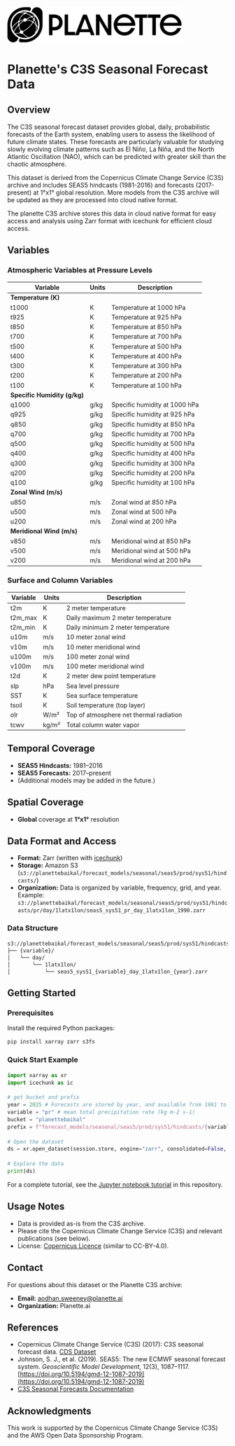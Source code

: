 <img src="planette_icon.png" alt="Planette Logo" width="400"/>

# Planette's C3S Seasonal Forecast Data

## Overview

The C3S seasonal forecast dataset provides global, daily, probabilistic forecasts of the Earth system, enabling users to assess the likelihood of future climate states. These forecasts are particularly valuable for studying slowly evolving climate patterns such as El Niño, La Niña, and the North Atlantic Oscillation (NAO), which can be predicted with greater skill than the chaotic atmosphere.

This dataset is derived from the Copernicus Climate Change Service (C3S) archive and includes SEAS5 hindcasts (1981-2016) and forecasts (2017-present) at 1°x1° global resolution. More models from the C3S archive will be updated as they are processed into cloud native format.

The planette C3S archive stores this data in cloud native format for easy access and analysis using Zarr format with icechunk for efficient cloud access.

## Variables

### Atmospheric Variables at Pressure Levels

| Variable                | Units     | Description                                 |
|-------------------------|-----------|---------------------------------------------|
| **Temperature (K)**     |           |                                             |
| t1000                   | K         | Temperature at 1000 hPa                     |
| t925                    | K         | Temperature at 925 hPa                      |
| t850                    | K         | Temperature at 850 hPa                      |
| t700                    | K         | Temperature at 700 hPa                      |
| t500                    | K         | Temperature at 500 hPa                      |
| t400                    | K         | Temperature at 400 hPa                      |
| t300                    | K         | Temperature at 300 hPa                      |
| t200                    | K         | Temperature at 200 hPa                      |
| t100                    | K         | Temperature at 100 hPa                      |
| **Specific Humidity (g/kg)** |       |                                             |
| q1000                   | g/kg      | Specific humidity at 1000 hPa               |
| q925                    | g/kg      | Specific humidity at 925 hPa                |
| q850                    | g/kg      | Specific humidity at 850 hPa                |
| q700                    | g/kg      | Specific humidity at 700 hPa                |
| q500                    | g/kg      | Specific humidity at 500 hPa                |
| q400                    | g/kg      | Specific humidity at 400 hPa                |
| q300                    | g/kg      | Specific humidity at 300 hPa                |
| q200                    | g/kg      | Specific humidity at 200 hPa                |
| q100                    | g/kg      | Specific humidity at 100 hPa                |
| **Zonal Wind (m/s)**    |           |                                             |
| u850                    | m/s       | Zonal wind at 850 hPa                       |
| u500                    | m/s       | Zonal wind at 500 hPa                       |
| u200                    | m/s       | Zonal wind at 200 hPa                       |
| **Meridional Wind (m/s)** |         |                                             |
| v850                    | m/s       | Meridional wind at 850 hPa                  |
| v500                    | m/s       | Meridional wind at 500 hPa                  |
| v200                    | m/s       | Meridional wind at 200 hPa                  |

### Surface and Column Variables

| Variable                | Units     | Description                                 |
|-------------------------|-----------|---------------------------------------------|
| t2m                     | K         | 2 meter temperature                         |
| t2m_max                 | K         | Daily maximum 2 meter temperature           |
| t2m_min                 | K         | Daily minimum 2 meter temperature           |
| u10m                    | m/s       | 10 meter zonal wind                         |
| v10m                    | m/s       | 10 meter meridional wind                    |
| u100m                   | m/s       | 100 meter zonal wind                        |
| v100m                   | m/s       | 100 meter meridional wind                   |
| t2d                     | K         | 2 meter dew point temperature               |
| slp                     | hPa       | Sea level pressure                          |
| SST                     | K         | Sea surface temperature                     |
| tsoil                   | K         | Soil temperature (top layer)                |
| olr                     | W/m²      | Top of atmosphere net thermal radiation     |
| tcwv                    | kg/m²     | Total column water vapor                    |

## Temporal Coverage

- **SEAS5 Hindcasts:** 1981–2016
- **SEAS5 Forecasts:** 2017–present
- (Additional models may be added in the future.)

## Spatial Coverage

- **Global** coverage at **1°x1°** resolution

## Data Format and Access

- **Format:** Zarr (written with [icechunk](https://github.com/earth-mover/icechunk))
- **Storage:** Amazon S3 (`s3://planettebaikal/forecast_models/seasonal/seas5/prod/sys51/hindcasts/`)
- **Organization:** Data is organized by variable, frequency, grid, and year.  
  Example:  
  `s3://planettebaikal/forecast_models/seasonal/seas5/prod/sys51/hindcasts/pr/day/1latx1lon/seas5_sys51_pr_day_1latx1lon_1990.zarr`

### Data Structure

```
s3://planettebaikal/forecast_models/seasonal/seas5/prod/sys51/hindcasts/
├── {variable}/
│   └── day/
│       └── 1latx1lon/
│           └── seas5_sys51_{variable}_day_1latx1lon_{year}.zarr
```

## Getting Started

### Prerequisites

Install the required Python packages:

```bash
pip install xarray zarr s3fs
```

### Quick Start Example

```python
import xarray as xr
import icechunk as ic

# get bucket and prefix
year = 2025 # Forecasts are stored by year, and available from 1981 to present
variable = "pr" # mean total precipitation rate (kg m-2 s-1)
bucket = "planettebaikal"
prefix = f"forecast_models/seasonal/seas5/prod/sys51/hindcasts/{variable}/day/1latx1lon/seas5_sys51_{variable}_day_1latx1lon_{year}.zarr"

# Open the dataset
ds = xr.open_dataset(session.store, engine="zarr", consolidated=False, decode_timedelta=True, chunks={})

# Explore the data
print(ds)
```

For a complete tutorial, see the [Jupyter notebook tutorial](c3s_seasonal_forecast_tutorial.ipynb) in this repository.

## Usage Notes

- Data is provided as-is from the C3S archive.
- Please cite the Copernicus Climate Change Service (C3S) and relevant publications (see below).
- License: [Copernicus Licence](https://cds.climate.copernicus.eu/api/v2/terms/static/licence-to-use-copernicus-products.pdf) (similar to CC-BY-4.0).

## Contact

For questions about this dataset or the Planette C3S archive:
- **Email:** aodhan.sweeney@planette.ai
- **Organization:** Planette.ai

## References

- Copernicus Climate Change Service (C3S) (2017): C3S seasonal forecast data. [CDS Dataset](https://cds.climate.copernicus.eu/cdsapp#!/dataset/seasonal-original-single-levels)
- Johnson, S. J., et al. (2019). SEAS5: The new ECMWF seasonal forecast system. *Geoscientific Model Development*, 12(3), 1087–1117. [https://doi.org/10.5194/gmd-12-1087-2019](https://doi.org/10.5194/gmd-12-1087-2019)
- [C3S Seasonal Forecasts Documentation](https://climate.copernicus.eu/seasonal-forecasts)

## Acknowledgments

This work is supported by the Copernicus Climate Change Service (C3S) and the AWS Open Data Sponsorship Program. 